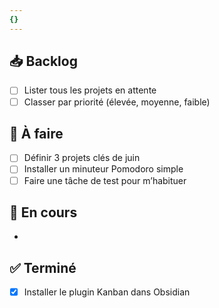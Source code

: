 ```yaml
---
{}
---
```


## 📥 Backlog
- [ ] Lister tous les projets en attente
- [ ] Classer par priorité (élevée, moyenne, faible)

## 🧠 À faire
- [ ] Définir 3 projets clés de juin
- [ ] Installer un minuteur Pomodoro simple
- [ ] Faire une tâche de test pour m’habituer

## 🔄 En cours
- 

## ✅ Terminé
- [x] Installer le plugin Kanban dans Obsidian
